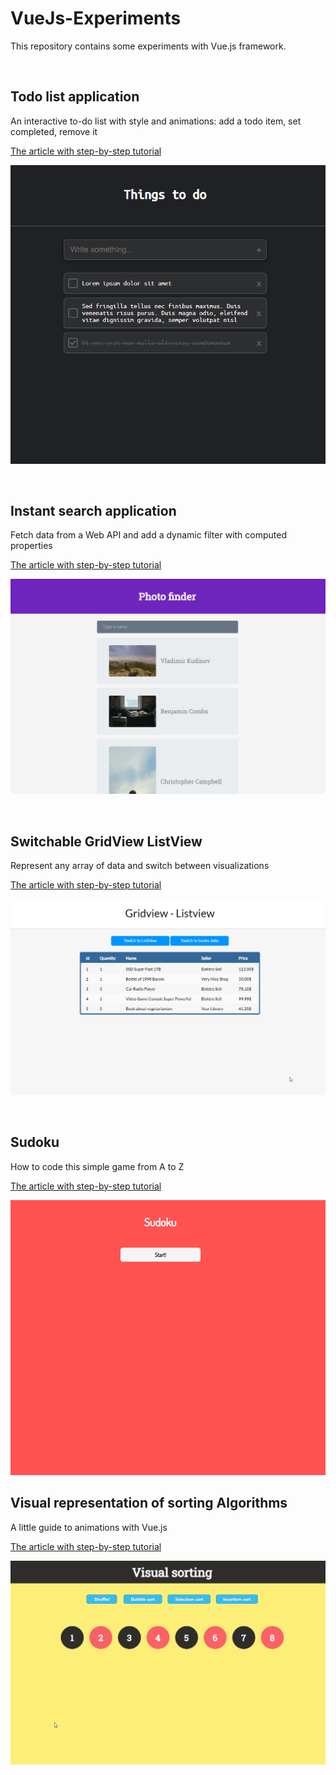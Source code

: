 # VueJs-Experiments
This repository contains some experiments with Vue.js framework.

&nbsp;

## Todo list application

An interactive to-do list with style and animations: add a todo item, set completed, remove it

[The article with step-by-step tutorial](https://medium.com/better-programming/how-to-build-your-first-vue-js-application-469ed1ec4fde)

![The application flow](Gifs/todo.gif)

&nbsp;

## Instant search application

Fetch data from a Web API and add a dynamic filter with computed properties

[The article with step-by-step tutorial](https://medium.com/better-programming/instant-search-with-vue-js-and-axios-5b78a3a59f01)

![The application flow](Gifs/instasearch.gif)

&nbsp;

## Switchable GridView ListView

Represent any array of data and switch between visualizations

[The article with step-by-step tutorial](https://medium.com/better-programming/switching-between-grid-view-and-list-view-with-vue-js-90fcd578bbdf)

![The application flow](Gifs/gridview.gif)

&nbsp;

## Sudoku

How to code this simple game from A to Z

[The article with step-by-step tutorial](https://medium.com/better-programming/how-to-build-sudoku-in-vue-js-f97509b523ed)

![The application flow](Gifs/sudoku.gif)

## Visual representation of sorting Algorithms

A little guide to animations with Vue.js

[The article with step-by-step tutorial](https://medium.com/better-programming/a-visual-representation-of-sorting-algorithms-with-vue-js-f79b903fabbe)

![The application flow](Gifs/sorting.gif)
